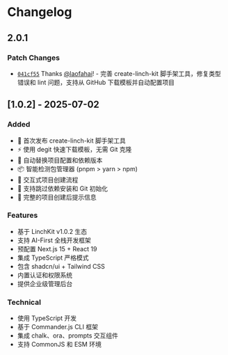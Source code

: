 # Changelog

## 2.0.1

### Patch Changes

- [`041cf55`](https://github.com/laofahai/linch-kit/commit/041cf55958880e37630ab651035f422757145674) Thanks [@laofahai](https://github.com/laofahai)! - 完善 create-linch-kit 脚手架工具，修复类型错误和 lint 问题，支持从 GitHub 下载模板并自动配置项目

## [1.0.2] - 2025-07-02

### Added

- 🎉 首次发布 create-linch-kit 脚手架工具
- ⚡ 使用 degit 快速下载模板，无需 Git 克隆
- 🔧 自动替换项目配置和依赖版本
- 📦 智能检测包管理器 (pnpm > yarn > npm)
- 🎨 交互式项目创建流程
- 🚀 支持跳过依赖安装和 Git 初始化
- 📝 完整的项目创建后提示信息

### Features

- 基于 LinchKit v1.0.2 生态
- 支持 AI-First 全栈开发框架
- 预配置 Next.js 15 + React 19
- 集成 TypeScript 严格模式
- 包含 shadcn/ui + Tailwind CSS
- 内置认证和权限系统
- 提供企业级管理后台

### Technical

- 使用 TypeScript 开发
- 基于 Commander.js CLI 框架
- 集成 chalk、ora、prompts 交互组件
- 支持 CommonJS 和 ESM 环境
